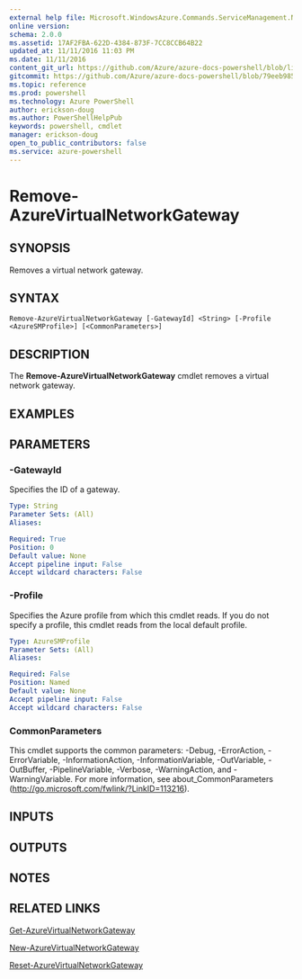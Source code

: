 ```yaml
---
external help file: Microsoft.WindowsAzure.Commands.ServiceManagement.Network.dll-Help.xml
online version: 
schema: 2.0.0
ms.assetid: 17AF2FBA-622D-4384-873F-7CC8CCB64B22
updated_at: 11/11/2016 11:03 PM
ms.date: 11/11/2016
content_git_url: https://github.com/Azure/azure-docs-powershell/blob/live/azureps-cmdlets-docs/ServiceManagement/Azure.Networking/v2.1.0/Remove-AzureVirtualNetworkGateway.md
gitcommit: https://github.com/Azure/azure-docs-powershell/blob/79eeb985ea480979357fb4695832a0c3d29a48bf/azureps-cmdlets-docs/ServiceManagement/Azure.Networking/v2.1.0/Remove-AzureVirtualNetworkGateway.md
ms.topic: reference
ms.prod: powershell
ms.technology: Azure PowerShell
author: erickson-doug
ms.author: PowerShellHelpPub
keywords: powershell, cmdlet
manager: erickson-doug
open_to_public_contributors: false
ms.service: azure-powershell
---
```


# Remove-AzureVirtualNetworkGateway

## SYNOPSIS
Removes a virtual network gateway.

## SYNTAX

```
Remove-AzureVirtualNetworkGateway [-GatewayId] <String> [-Profile <AzureSMProfile>] [<CommonParameters>]
```

## DESCRIPTION
The **Remove-AzureVirtualNetworkGateway** cmdlet removes a virtual network gateway.

## EXAMPLES


## PARAMETERS

### -GatewayId
Specifies the ID of a gateway.

```yaml
Type: String
Parameter Sets: (All)
Aliases:

Required: True
Position: 0
Default value: None
Accept pipeline input: False
Accept wildcard characters: False
```

### -Profile
Specifies the Azure profile from which this cmdlet reads.
If you do not specify a profile, this cmdlet reads from the local default profile.

```yaml
Type: AzureSMProfile
Parameter Sets: (All)
Aliases:

Required: False
Position: Named
Default value: None
Accept pipeline input: False
Accept wildcard characters: False
```

### CommonParameters
This cmdlet supports the common parameters: -Debug, -ErrorAction, -ErrorVariable, -InformationAction, -InformationVariable, -OutVariable, -OutBuffer, -PipelineVariable, -Verbose, -WarningAction, and -WarningVariable. For more information, see about_CommonParameters (http://go.microsoft.com/fwlink/?LinkID=113216).

## INPUTS

## OUTPUTS

## NOTES

## RELATED LINKS

[Get-AzureVirtualNetworkGateway](xref:ServiceManagement/Azure.Networking/v2.1.0/Get-AzureVirtualNetworkGateway.md)

[New-AzureVirtualNetworkGateway](xref:ServiceManagement/Azure.Networking/v2.1.0/New-AzureVirtualNetworkGateway.md)

[Reset-AzureVirtualNetworkGateway](xref:ServiceManagement/Azure.Networking/v2.1.0/Reset-AzureVirtualNetworkGateway.md)
